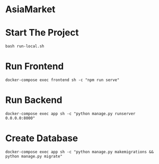 # AsiaMarket

# Start The Project
``` bash run-local.sh ```

# Run Frontend
``` docker-compose exec frontend sh -c "npm run serve" ```

# Run Backend
``` docker-compose exec app sh -c "python manage.py runserver 0.0.0.0:8000" ```

# Create Database
``` docker-compose exec app sh -c "python manage.py makemigrations && python manage.py migrate" ```
